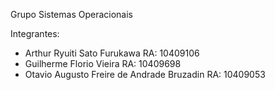 Grupo Sistemas Operacionais

Integrantes:
- Arthur Ryuiti Sato Furukawa                    RA: 10409106
- Guilherme Florio Vieira                        RA: 10409698
- Otavio Augusto Freire de Andrade Bruzadin      RA: 10409053
